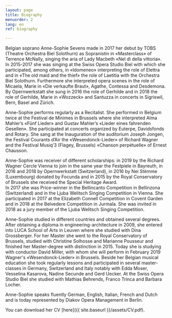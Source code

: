 ```yaml
---
layout: page
title: Biography
menuorder: 2
lang: en
ref: biography

---
```

Belgian soprano Anne-Sophie Sevens made in 2017 her debut by TOBS (Theatre Orchestra Biel Solothurn) as Sopranistin in «Masterclass» of Terrence McNally, singing the aria of Lady Macbeth «Nel dì della vittoria». In 2015-2017 she was singing at the Swiss Opera Studio Biel with which she participated, among others, in «Idomeneo» interpreting the role of Elettra and in «The old maid and the thief» the role of Laetitia with the Orchestra Biel Solothurn. Furthermore she interpreted opera scenes in the role of Micaela, Marie in «Die verkaufte Braut», Agathe, Contessa and Desdemona. By Opernwerkstatt she sung in 2016 the role of Gerhilde and in 2018 the role of Gerhilde, Marie in «Wozzeck» and Santuzza in concerts in Sigriswil, Bern, Basel and Zürich. 

Anne-Sophie performs regularly as a Recitalist. She performed in Belgium twice at the Festival de Minimes in Brussels where she interpreted Alma Mahler’s «Fünf Lieder» and Gustav Mahler’s «Lieder eines fahrenden Gesellen». She participated at concerts organized by Euterpe, Davidsfonds and Rotary. She sang at the Inauguration of the auditorium Joseph Jongen, the Festival Courants d’Air the «Wesendonck-Lieder» of Richard Wagner and the Festival Musiq’3 (Flagey, Brussels) «Chanson perpétuelle» of Ernest Chausson. 

Anne-Sophie was receiver of different scholarships: in 2019 by the Richard Wagner Cercle Vienna to join in the same year the Festpiele in Bayreuth, in 2016 and 2018 by Opernwerkstatt (Switzerland), in 2016 by Nei Stëmme (Luxembourg) donated by Focunda and in 2015 by the Royal Conservatory of Brussels she received the Special Heritage Award.  
In 2017 she was Price-winner in the Bellincanto Competition in Bellinzona (Switzerland) and in the Ljuba Welitsch Singing Competition in Vienna. She participated in 2017 at the Elizabeth Connell Competition in Covent Garden and in 2018 at the Belvedere Competition in Jurmala. She was invited in 2018 as a jury member of the Ljuba Welitsch Singing Competition.

Anne-Sophie studied in different countries and obtained several degrees. After obtaining a diploma in engineering-architecture in 2009, she entered into LUCA School of Arts in Leuven where she studied with Dina Grossberger. For her Master she went to the Royal Conservatory of Brussels, studied with Christine Solhosse and Marianne Pousseur and finished her Master-degree with distinction in 2015. Today she is studying with conductor David Miller, with whom she will perform in February 2019 Wagner's «Wesendonck-Lieder» in Brussels. Beside her Belgian musical education she took regularly lessons and participated in several master-classes in Germany, Switzerland and Italy notably with Edda Moser, Vesselina Kasarova, Nadine Secunde and Gerd Uecker. At the Swiss Opera Studio Biel she studied with Mathias Behrends, Franco Trinca and Barbara Locher. 

Anne-Sophie speaks fluently German, English, Italian, French and Dutch and is today represented by Diakov Opera Management in Berlin. 
 



You can download her CV [here]({{ site.baseurl }}/assets/CV.pdf).

